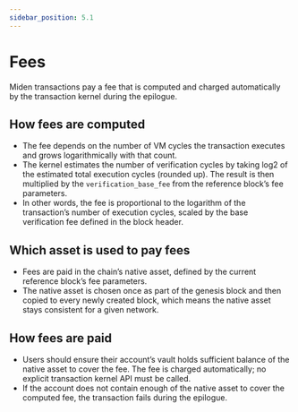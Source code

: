 ```yaml
---
sidebar_position: 5.1
---
```


# Fees

Miden transactions pay a fee that is computed and charged automatically by the transaction kernel during the epilogue.

## How fees are computed

- The fee depends on the number of VM cycles the transaction executes and grows logarithmically with that count.
- The kernel estimates the number of verification cycles by taking log2 of the estimated total execution cycles (rounded up). The result is then multiplied by the `verification_base_fee` from the reference block’s fee parameters.
- In other words, the fee is proportional to the logarithm of the transaction’s number of execution cycles, scaled by the base verification fee defined in the block header.

## Which asset is used to pay fees

- Fees are paid in the chain’s native asset, defined by the current reference block’s fee parameters.
- The native asset is chosen once as part of the genesis block and then copied to every newly created block, which means the native asset stays consistent for a given network.

## How fees are paid

- Users should ensure their account’s vault holds sufficient balance of the native asset to cover the fee. The fee is charged automatically; no explicit transaction kernel API must be called.
- If the account does not contain enough of the native asset to cover the computed fee, the transaction fails during the epilogue.
